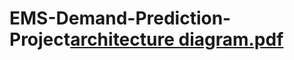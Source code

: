 # EMS-Demand-Prediction-Project[architecture diagram.pdf](https://github.com/user-attachments/files/20733410/architecture.diagram.pdf)
